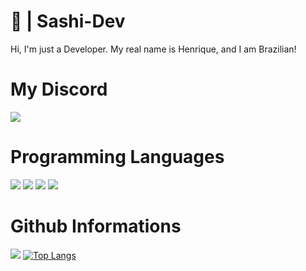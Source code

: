 # 🎊 | Sashi-Dev
Hi, I'm just a Developer.
My real name is Henrique, and I am Brazilian!

# My Discord
![](https://discord.c99.nl/widget/theme-1/697245896588656801.png)

# Programming Languages
![](https://cdn.discordapp.com/attachments/756663062487892052/835691699161923624/ezgif-2-552dce0c9190.png) ![](https://cdn.discordapp.com/attachments/756663062487892052/835692452278960128/ezgif-2-bebfea419d26.png) ![](https://cdn.discordapp.com/attachments/756663062487892052/835692842118283294/ezgif-2-e495b112e160.png) ![](https://cdn.discordapp.com/attachments/756663062487892052/835694273260683264/ezgif-2-efad19056c4f.png)

# Github Informations
![](https://github-readme-stats.vercel.app/api?username=SashiDeveloper&show_icons=true)
[![Top Langs](https://github-readme-stats.vercel.app/api/top-langs/?username=SashiDeveloper&layout=compact)](https://github.com/anuraghazra/github-readme-stats)

